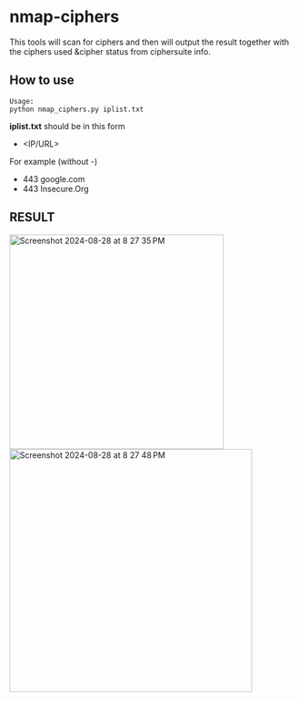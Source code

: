# nmap-ciphers
This tools will scan for ciphers and then will output the result together with the ciphers used &amp;cipher status from ciphersuite info.

## How to use

```
Usage:
python nmap_ciphers.py iplist.txt
```

<b>iplist.txt</b> should be in this form
- <port> <IP/URL>

For example (without -)
- 443 google.com
- 443 Insecure.Org

## RESULT
<img width="377" alt="Screenshot 2024-08-28 at 8 27 35 PM" src="https://github.com/user-attachments/assets/af45c866-0a1b-4a15-bb73-fa598c17e313">

<img width="427" alt="Screenshot 2024-08-28 at 8 27 48 PM" src="https://github.com/user-attachments/assets/b3163b80-9414-45f9-a6c9-16e492dd9dc0">



